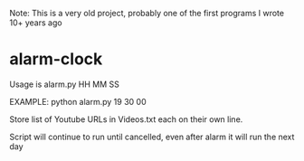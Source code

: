 Note: This is a very old project, probably one of the first programs I wrote 10+ years ago

# alarm-clock
Usage is alarm.py HH MM SS

EXAMPLE: python alarm.py 19 30 00

Store list of Youtube URLs in Videos.txt each on their own line.

Script will continue to run until cancelled, even after alarm it will run the next day




